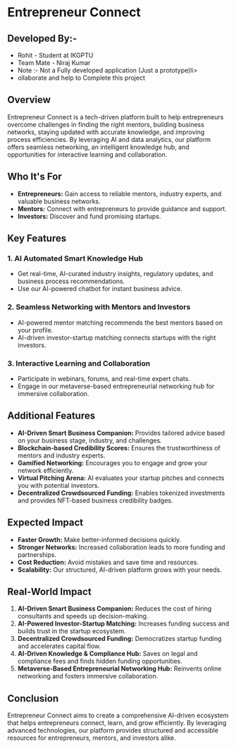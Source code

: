 # Entrepreneur Connect

## Developed By:-
<ul>
  <li>Rohit - Student at IKGPTU</li>
  <li>Team Mate - Niraj Kumar</li>
  <li>Note :-  Not a Fully developed application (Just a prototype)li>
  <li>ollaborate and help to Complete this project</li>
</ul>

## Overview
Entrepreneur Connect is a tech-driven platform built to help entrepreneurs overcome challenges in finding the right mentors, building business networks, staying updated with accurate knowledge, and improving process efficiencies. By leveraging AI and data analytics, our platform offers seamless networking, an intelligent knowledge hub, and opportunities for interactive learning and collaboration.

## Who It's For
- **Entrepreneurs:** Gain access to reliable mentors, industry experts, and valuable business networks.
- **Mentors:** Connect with entrepreneurs to provide guidance and support.
- **Investors:** Discover and fund promising startups.

## Key Features
### 1. AI Automated Smart Knowledge Hub
- Get real-time, AI-curated industry insights, regulatory updates, and business process recommendations.
- Use our AI-powered chatbot for instant business advice.

### 2. Seamless Networking with Mentors and Investors
- AI-powered mentor matching recommends the best mentors based on your profile.
- AI-driven investor-startup matching connects startups with the right investors.

### 3. Interactive Learning and Collaboration
- Participate in webinars, forums, and real-time expert chats.
- Engage in our metaverse-based entrepreneurial networking hub for immersive collaboration.

## Additional Features
- **AI-Driven Smart Business Companion:** Provides tailored advice based on your business stage, industry, and challenges.
- **Blockchain-based Credibility Scores:** Ensures the trustworthiness of mentors and industry experts.
- **Gamified Networking:** Encourages you to engage and grow your network efficiently.
- **Virtual Pitching Arena:** AI evaluates your startup pitches and connects you with potential investors.
- **Decentralized Crowdsourced Funding:** Enables tokenized investments and provides NFT-based business credibility badges.

## Expected Impact
- **Faster Growth:** Make better-informed decisions quickly.
- **Stronger Networks:** Increased collaboration leads to more funding and partnerships.
- **Cost Reduction:** Avoid mistakes and save time and resources.
- **Scalability:** Our structured, AI-driven platform grows with your needs.

## Real-World Impact
1. **AI-Driven Smart Business Companion:** Reduces the cost of hiring consultants and speeds up decision-making.
2. **AI-Powered Investor-Startup Matching:** Increases funding success and builds trust in the startup ecosystem.
3. **Decentralized Crowdsourced Funding:** Democratizes startup funding and accelerates capital flow.
4. **AI-Driven Knowledge & Compliance Hub:** Saves on legal and compliance fees and finds hidden funding opportunities.
5. **Metaverse-Based Entrepreneurial Networking Hub:** Reinvents online networking and fosters immersive collaboration.

## Conclusion
Entrepreneur Connect aims to create a comprehensive AI-driven ecosystem that helps entrepreneurs connect, learn, and grow efficiently. By leveraging advanced technologies, our platform provides structured and accessible resources for entrepreneurs, mentors, and investors alike.
